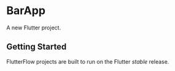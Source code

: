 # BarApp

A new Flutter project.

## Getting Started

FlutterFlow projects are built to run on the Flutter _stable_ release.
